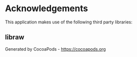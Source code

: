 # Acknowledgements
This application makes use of the following third party libraries:

## libraw


Generated by CocoaPods - https://cocoapods.org
